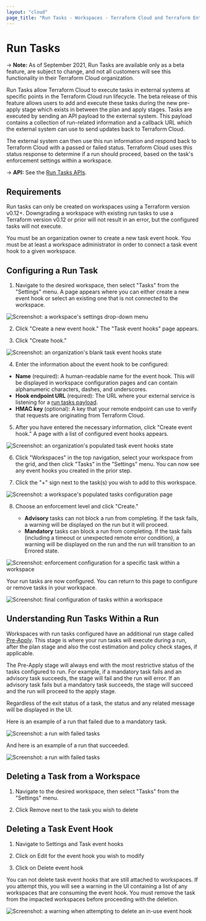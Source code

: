 ```yaml
---
layout: "cloud"
page_title: "Run Tasks - Workspaces - Terraform Cloud and Terraform Enterprise"
---
```


# Run Tasks

-> **Note:** As of September 2021, Run Tasks are available only as a beta feature, are subject to change, and not all customers will see this functionality in their Terraform Cloud organization.


Run Tasks allow Terraform Cloud to execute tasks in external systems at specific points in the Terraform Cloud run lifecycle. The beta release of this feature allows users to add and execute these tasks during the new pre-apply stage which exists in between the plan and apply stages. Tasks are executed by sending an API payload to the external system. This payload contains a collection of run-related information and a callback URL which the external system can use to send updates back to Terraform Cloud.

The external system can then use this run information and respond back to Terraform Cloud with a passed or failed status. Terraform Cloud uses this status response to determine if a run should proceed, based on the task's enforcement settings within a workspace.

-> **API:** See the [Run Tasks APIs](../api/run-tasks.html).

## Requirements

Run tasks can only be created on workspaces using a Terraform version v0.12+. Downgrading a workspace with existing run tasks to use a Terraform version v0.12 or prior will not result in an error, but the configured tasks will not execute.

You must be an organization owner to create a new task event hook. You must be at least a workspace administrator in order to connect a task event hook to a given workspace.

## Configuring a Run Task

1. Navigate to the desired workspace, then select "Tasks" from the "Settings" menu. A page appears where you can either create a new event hook or select an existing one that is not connected to the workspace.

![Screenshot: a workspace's settings drop-down menu](./images/run-tasks-workspace-settings.png)

2. Click "Create a new event hook." The "Task event hooks" page appears. 

3. Click "Create hook."

![Screenshot: an organization's blank task event hooks state](./images/run-tasks-blank-event-hooks.png)

4. Enter the information about the event hook to be configured:

- **Name** (required): A human-readable name for the event hook. This will be displayed in workspace configuration pages and can contain alphanumeric characters, dashes, and underscores.
- **Hook endpoint URL** (required): The URL where your external service is listening for a [run tasks payload](../api/run-tasks.html).
- **HMAC key** (optional): A key that your remote endpoint can use to verify that requests are originating from Terraform Cloud.

5. After you have entered the necessary information, click "Create event hook." A page with a list of configured event hooks appears.

![Screenshot: an organization's populated task event hooks state](./images/run-tasks-event-hooks-populated.png)

6. Click "Workspaces" in the top navigation, select your workspace from the grid, and then click "Tasks" in the "Settings" menu. You can now see any event hooks you created in the prior step. 

7. Click the "+" sign next to the task(s) you wish to add to this workspace.

![Screenshot: a workspace's populated tasks configuration page](./images/run-tasks-workspace-tasks-populated.png)

8. Choose an enforcement level and click "Create."

   - **Advisory** tasks can not block a run from completing. If the task fails, a warning will be displayed on the run but it will proceed.
   - **Mandatory** tasks can block a run from completing. If the task fails (including a timeout or unexpected remote error condition), a warning will be displayed on the run and the run will transition to an Errored state.


![Screenshot: enforcement configuration for a specific task within a workspace](./images/run-tasks-add-to-workspace.png)

Your run tasks are now configured. You can return to this page to configure or remove tasks in your workspace.

![Screenshot: final configuration of tasks within a workspace](./images/run-tasks-final-workspace-configuration.png)


## Understanding Run Tasks Within a Run

Workspaces with run tasks configured have an additional run stage called [Pre-Apply](../run/states.html). This stage is where your run tasks will execute during a run, after the plan stage and also the cost estimation and policy check stages, if applicable.

The Pre-Apply stage will always end with the most restrictive status of the tasks configured to run. For example, if a mandatory task fails and an advisory task succeeds, the stage will fail and the run will error. If an advisory task fails but a mandatory task succeeds, the stage will succeed and the run will proceed to the apply stage.

Regardless of the exit status of a task, the status and any related message will be displayed in the UI.

Here is an example of a run that failed due to a mandatory task.

![Screenshot: a run with failed tasks](./images/run-tasks-run-failed.png)

And here is an example of a run that succeeded.

![Screenshot: a run with failed tasks](./images/run-tasks-run-success.png)

## Deleting a Task from a Workspace

1. Navigate to the desired workspace, then select "Tasks" from the "Settings" menu.

2. Click Remove next to the task you wish to delete


## Deleting a Task Event Hook

1. Navigate to Settings and Task event hooks

2. Click on Edit for the event hook you wish to modify

3. Click on Delete event hook

You can not delete task event hooks that are still attached to workspaces. If you attempt this, you will see a warning in the UI containing a list of any workspaces that are consuming the event hook. You must remove the task from the impacted workspaces before proceeding with the deletion.

![Screenshot: a warning when attempting to delete an in-use event hook](./images/run-tasks-delete-hook-warning.png)
